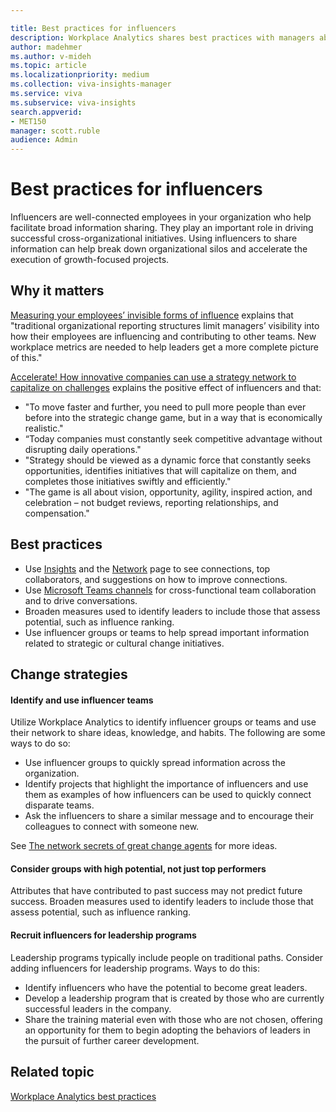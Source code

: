 ```yaml
---

title: Best practices for influencers
description: Workplace Analytics shares best practices with managers about influencers
author: madehmer
ms.author: v-mideh
ms.topic: article
ms.localizationpriority: medium 
ms.collection: viva-insights-manager 
ms.service: viva 
ms.subservice: viva-insights 
search.appverid: 
- MET150 
manager: scott.ruble
audience: Admin
---
```


# Best practices for influencers

Influencers are well-connected employees in your organization who help facilitate broad information sharing. They play an important role in driving successful cross-organizational initiatives. Using influencers to share information can help break down organizational silos and accelerate the execution of growth-focused projects.

## Why it matters

[Measuring your employees’ invisible forms of influence](https://insights.office.com/productivity/measuring-your-employees-invisible-forms-of-influence/) explains that "traditional organizational reporting structures limit managers’ visibility into how their employees are influencing and contributing to other teams. New workplace metrics are needed to help leaders get a more complete picture of this."

[Accelerate! How innovative companies can use a strategy network to capitalize on challenges](https://insights.office.com/management-strategy/strategy-network-how-innovative-companies-capitalize/) explains the positive effect of influencers and that:

* "To move faster and further, you need to pull more people than ever before into the strategic change game, but in a way that is economically realistic."
* “Today companies must constantly seek competitive advantage without disrupting daily operations."
* "Strategy should be viewed as a dynamic force that constantly seeks opportunities, identifies initiatives that will capitalize on them, and completes those initiatives swiftly and efficiently."
* "The game is all about vision, opportunity, agility, inspired action, and celebration &ndash; not budget reviews, reporting relationships, and compensation."

## Best practices

* Use [Insights](../personal/use/use-the-insights.md) and the [Network](../personal/use/network.md) page to see connections, top collaborators, and suggestions on how to improve connections.
* Use [Microsoft Teams channels](/microsoftteams/teams-channels-overview) for cross-functional team collaboration and to drive conversations.
* Broaden measures used to identify leaders to include those that assess potential, such as influence ranking.
* Use influencer groups or teams to help spread important information related to strategic or cultural change initiatives.

## Change strategies

#### Identify and use influencer teams

Utilize Workplace Analytics to identify influencer groups or teams and use their network to share ideas, knowledge, and habits. The following are some ways to do so:

* Use influencer groups to quickly spread information across the organization.
* Identify projects that highlight the importance of influencers and use them as examples of how influencers can be used to quickly connect disparate teams.
* Ask the influencers to share a similar message and to encourage their colleagues to connect with someone new.

See [The network secrets of great change agents](https://insights.office.com/networks/the-network-secrets-of-great-change-agents/) for more ideas.

#### Consider groups with high potential, not just top performers

Attributes that have contributed to past success may not predict future success. Broaden measures used to identify leaders to include those that assess potential, such as influence ranking.

#### Recruit influencers for leadership programs

Leadership programs typically include people on traditional paths. Consider adding influencers for leadership programs. Ways to do this:

* Identify influencers who have the potential to become great leaders.
* Develop a leadership program that is created by those who are currently successful leaders in the company.
* Share the training material even with those who are not chosen, offering an opportunity for them to begin adopting the behaviors of leaders in the pursuit of further career development.

## Related topic

[Workplace Analytics best practices](gm-best-practices.md)